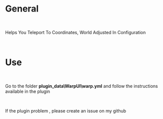 # General

<br>

Helps You Teleport To Coordinates, World Adjusted In Configuration

<br>

# Use

<br>

Go to the folder **plugin_data\WarpUI\warp.yml** and follow the instructions available in the plugin

<br>

If the plugin problem , please create an issue on my github
